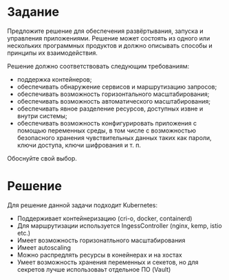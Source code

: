 # Задание
Предложите решение для обеспечения развёртывания, запуска и управления приложениями.
Решение может состоять из одного или нескольких программных продуктов и должно описывать способы и принципы их взаимодействия.

Решение должно соответствовать следующим требованиям:
- поддержка контейнеров;
- обеспечивать обнаружение сервисов и маршрутизацию запросов;
- обеспечивать возможность горизонтального масштабирования;
- обеспечивать возможность автоматического масштабирования;
- обеспечивать явное разделение ресурсов, доступных извне и внутри системы;
- обеспечивать возможность конфигурировать приложения с помощью переменных среды, в том числе с возможностью безопасного хранения чувствительных данных таких как пароли, ключи доступа, ключи шифрования и т. п.

Обоснуйте свой выбор.

# Решение
Для решение данной задачи подходит Kubernetes:
-  Поддерживает контейнеризацию (cri-o, docker, containerd)
-  Для маршрутизации используется IngessController (nginx, kemp, istio etc.)
-  Имеет возможность горизонатльного масштабирования
-  Имеет autoscaling
-  Можно распредлять ресурсы в конейнерах и на хостах
-  Умеет возможность хранения переменных и секетов, но для секретов лучше использоваьт отдельное ПО (Vault)
